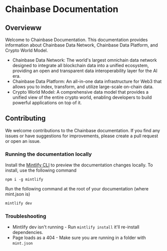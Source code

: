 # Chainbase Documentation

## Overvieww

Welcome to Chainbase Documentation. This documentation provides information about Chainbase Data Network, Chainbase Data Platform, and Crypto World Model.

* Chainbase Data Network: The world's largest omnichain data network designed to integrate all blockchain data into a unified ecosystem, providing an open and transparent data interoperability layer for the AI era.
* Chainbase Data Platform: An all-in-one data infrastructure for Web3 that allows you to index, transform, and utilize large-scale on-chain data.
* Crypto World Model: A comprehensive data model that provides a unified view of the entire crypto world, enabling developers to build powerful applications on top of it.

## Contributing

We welcome contributions to the Chainbase documentation. If you find any issues or have suggestions for improvements, please create a pull request or open an issue.

### Running the documentation locally

Install the [Mintlify CLI](https://www.npmjs.com/package/mintlify) to preview the documentation changes locally. To install, use the following command

```base
npm i -g mintlify
```

Run the following command at the root of your documentation (where mint.json is)

```bash
mintlify dev
```

### Troubleshooting

- Mintlify dev isn't running - Run `mintlify install` it'll re-install dependencies.
- Page loads as a 404 - Make sure you are running in a folder with `mint.json`
